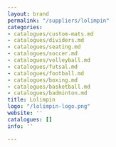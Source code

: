 ```yaml
---
layout: brand
permalink: "/suppliers/lolimpin"
categories:
- catalogues/custom-mats.md
- catalogues/dividers.md
- catalogues/seating.md
- catalogues/soccer.md
- catalogues/volleyball.md
- catalogues/futsal.md
- catalogues/football.md
- catalogues/boxing.md
- catalogues/basketball.md
- catalogues/badminton.md
title: Lolimpin
logo: "/lolimpin-logo.png"
website: ''
catalogues: []
info: ''

---
```

